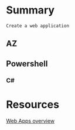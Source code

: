 # Summary
    Create a web application
## AZ
## Powershell
### C#

# Resources
[Web Apps overview](https://docs.microsoft.com/en-us/azure/app-service/app-service-web-overview)
